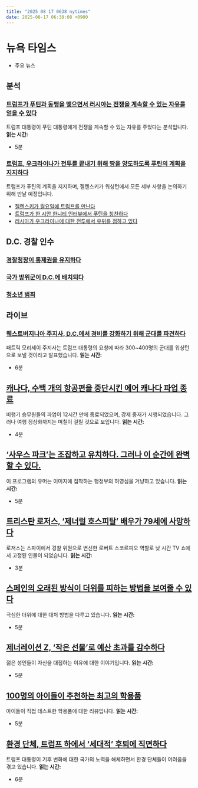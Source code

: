 ```yaml
---
title: "2025 08 17 0638 nytimes"
date: 2025-08-17 06:38:08 +0900
---
```


# 뉴욕 타임스
- 주요 뉴스

## 분석

### [트럼프가 푸틴과 동맹을 맺으면서 러시아는 전쟁을 계속할 수 있는 자유를 얻을 수 있다](https://www.nytimes.com/2025/08/16/us/politics/trump-putin-approach-ukraine.html)
  트럼프 대통령이 푸틴 대통령에게 전쟁을 계속할 수 있는 자유를 주었다는 분석입니다. **읽는 시간:**
* 5분
### [트럼프, 우크라이나가 전투를 끝내기 위해 땅을 양도하도록 푸틴의 계획을 지지하다](https://www.nytimes.com/live/2025/08/16/world/trump-putin-meeting-alaska)
  트럼프가 푸틴의 계획을 지지하며, 젤렌스키가 워싱턴에서 모든 세부 사항을 논의하기 위해 만날 예정입니다.
- [젤렌스키가 월요일에 트럼프를 만난다](https://www.nytimes.com/live/2025/08/16/world/trump-putin-meeting-alaska#ukraine-russia-trump-zelensky)
- [트럼프가 한 시안 한니티 인터뷰에서 푸틴을 칭찬하다](https://www.nytimes.com/live/2025/08/16/world/trump-putin-meeting-alaska#trump-hannity-interview-fox-news)
- [러시아가 우크라이나에 대한 전투에서 우위를 점하고 있다](https://www.nytimes.com/live/2025/08/16/world/trump-putin-meeting-alaska#russia-ukraine-war-death-toll-land)

## D.C. 경찰 인수

### [경찰청장이 통제권을 유지하다](https://www.nytimes.com/2025/08/15/us/politics/judge-hearing-dc-home-rule.html)

### [국가 방위군이 D.C.에 배치되다](https://www.nytimes.com/2025/08/14/us/politics/national-guard-dc-mobilized.html)

### [청소년 범죄](https://www.nytimes.com/2025/08/15/us/trump-juvenile-crime-dc-data.html)

## 라이브

### [웨스트버지니아 주지사, D.C.에서 경비를 강화하기 위해 군대를 파견하다](https://www.nytimes.com/live/2025/08/16/us/trump-dc-news)
  패트릭 모리세이 주지사는 트럼프 대통령의 요청에 따라 300~400명의 군대를 워싱턴으로 보낼 것이라고 발표했습니다. **읽는 시간:**
* 6분

## [캐나다, 수백 개의 항공편을 중단시킨 에어 캐나다 파업 종료](https://www.nytimes.com/2025/08/16/world/canada/air-canada-strike.html)
  비행기 승무원들의 파업이 12시간 만에 종료되었으며, 강제 중재가 시행되었습니다. 그러나 여행 정상화까지는 며칠이 걸릴 것으로 보입니다. **읽는 시간:**
* 4분

## [‘사우스 파크’는 조잡하고 유치하다. 그러나 이 순간에 완벽할 수 있다.](https://www.nytimes.com/2025/08/16/arts/television/south-park-trump-administration-paramount.html)
  이 프로그램의 유머는 이미지에 집착하는 행정부의 허영심을 겨냥하고 있습니다. **읽는 시간:**
* 5분

## [트리스탄 로저스, ‘제너럴 호스피탈’ 배우가 79세에 사망하다](https://www.nytimes.com/2025/08/16/arts/television/tristan-rogers-dead.html)
  로저스는 스파이에서 경찰 위원으로 변신한 로버트 스코르피오 역할로 낮 시간 TV 쇼에서 고정된 인물이 되었습니다. **읽는 시간:**
* 3분

## [스페인의 오래된 방식이 더위를 피하는 방법을 보여줄 수 있다](https://www.nytimes.com/2025/08/16/world/europe/heat-spain-global-warming.html)
  극심한 더위에 대한 대처 방법을 다루고 있습니다. **읽는 시간:**
* 5분

## [제너레이션 Z, ‘작은 선물’로 예산 초과를 감수하다](https://www.nytimes.com/2025/08/16/business/gen-z-treat-spending.html)
  젊은 성인들이 자신을 대접하는 이유에 대한 이야기입니다. **읽는 시간:**
* 5분

## [100명의 아이들이 추천하는 최고의 학용품](https://www.nytimes.com/wirecutter/reviews/kids-favorite-school-supplies/)
  아이들이 직접 테스트한 학용품에 대한 리뷰입니다. **읽는 시간:**
* 5분

## [환경 단체, 트럼프 하에서 ‘세대적’ 후퇴에 직면하다](https://www.nytimes.com/2025/08/16/opinion/environmental-strategy-trump.html)
  트럼프 대통령이 기후 변화에 대한 국가의 노력을 해체하면서 환경 단체들이 어려움을 겪고 있습니다. **읽는 시간:**
* 6분